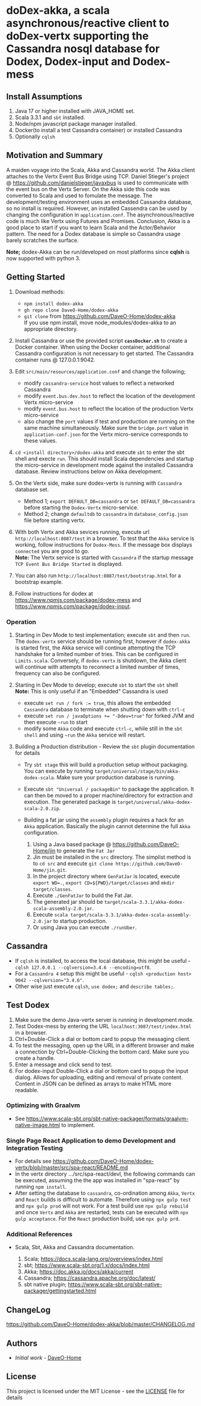 # doDex-akka, a scala asynchronous/reactive client to doDex-vertx supporting the Cassandra nosql database for Dodex, Dodex-input and Dodex-mess

## Install Assumptions

1. Java 17 or higher installed with JAVA_HOME set.
2. Scala 3.3.1 and `sbt` installed.
3. Node/npm javascript package manager installed.
4. Docker(to install a test Cassandra container) or installed Cassandra
5. Optionally `cqlsh`

## Motivation and Summary

A maiden voyage into the Scala, Akka and Cassandra world. The Akka client attaches to the Vertx Event Bus Bridge using TCP. Daniel Stieger's project @ <https://github.com/danielstieger/javaxbus> is used to communicate with the event bus on the Vertx Server. On the Akka side this code was converted to Scala and used to fomulate the message. The development/testing environment uses an embedded Cassandra database, so no install is required. However, an installed Cassendra can be used by changing the configuration in ``application.conf``. The asynchronous/reactive code is much like Vertx using Futures and Promises. Conclusion, Akka is a good place to start if you want to learn Scala and the Actor/Behavior pattern. The need for a Dodex database is simple so Cassandra usage barely scratches the surface.

__Note;__ dodex-Akka can be run/developed on most platforms since __cqlsh__ is now supported with python 3.

## Getting Started

1. Download methods:
   * `npm install dodex-akka`
   * `gh repo clone DaveO-Home/dodex-akka`
   * `git clone` from <https://github.com/DaveO-Home/dodex-akka>  
   If you use npm install, move node_modules/dodex-akka to an appropriate directory.
2. Install Cassandra or use the provided script __`cassDocker.sh`__ to create a Docker container. When using the Docker container,  additional Cassandra configuration is not necessary to get started. The Cassandra container runs @ 127.0.0.1:9042.
3. Edit `src/main/resources/application.conf` and change the following;
    * modify `cassandra-service` host values to reflect a networked Cassandra
    * modify ``event.bus.dev.host`` to reflect the location of the development Vertx micro-service
    * modify `event.bus.host` to reflect the location of the production Vertx micro-service
    * also change the `port` values if test and production are running on the same machine simultaneously. Make sure the `bridge.port` value in `application-conf.json` for the Vertx micro-service corresponds to these values.

4. `cd <install directory>/dodex-akka` and execute `sbt` to enter the sbt shell and execte `run`. This should install Scala dependencies and startup the micro-service in development mode against the installed Cassandra database. Review instructions below on Akka development.

5. On the Vertx side, make sure dodex-vertx is running with `Cassandra` database set.
    * Method 1; `export DEFAULT_DB=cassandra` or `Set DEFAULT_DB=cassandra` before starting the `Dodex-Vertx` micro-service.
    * Method 2; change `defaultdb` to `cassandra` in `database_config.json` file before starting vertx. 

6. With both Vertx and Akka sevices running, execute url `http://localhost:8087/test` in a browser. To test that the `Akka` service is working, follow instructions for `Dodex-Mess`. If the message box displays `connected` you are good to go.  
   __Note:__ The Vertx service is started with `Cassandra` if the startup message `TCP Event Bus Bridge Started` is displayed.
7. You can also run `http://localhost:8087/test/bootstrap.html` for a bootstrap example.
8. Follow instructions for dodex at <https://www.npmjs.com/package/dodex-mess> and <https://www.npmjs.com/package/dodex-input>.

### Operation

1. Starting in Dev Mode to test implementation; execute `sbt` and then  `run`. The `dodex-vertx` service should be running first, however if `dodex-akka` is started first, the Akka service will continue attempting the TCP handshake for a limited number of tries. This can be configured in `Limits.scala`. Conversely, if `dodex-vertx` is shutdown, the Akka client will continue with attempts to reconnect a limited number of times, frequency can also be configured.

2. Starting in Dev Mode to develop; execute `sbt` to start the `sbt` shell  
   __Note:__ This is only useful if an "Embedded" Cassandra is used
    * execute `set run / fork := true`, this allows the embedded `Cassandra` database to terminate when shutting down with `ctrl-c`
    * execute `set run / javaOptions += "-Ddev=true"` for forked JVM and then execute `~run` to start
    * modify some `Akka` code and execute `ctrl-c`, while still in the `sbt shell` and using `~run` the `Akka` service will restart.

3. Building a Production distribution - Review the `sbt` plugin documentation for details
    * Try `sbt stage` this will build a production setup without packaging.  You can execute by running `target/universal/stage/bin/akka-dodex-scala`. Make sure your production database is running.
    * Execute `sbt "Universal / packageBin"` to package the application. It can then be moved to a proper machine/directory for extraction and execution. The generated package is `target/universal/akka-dodex-scala-2.0.zip`.
    * Building a fat jar using the `assembly` plugin requires a hack for an `Akka` application. Basically the plugin cannot determine the full `Akka` configuration.

      1. Using a Java based package @ <https://github.com/DaveO-Home/jin> to generate the `Fat Jar`
      2. Jin must be installed in the `src` directory. The simplist method is to `cd src` and execute `git clone https://github.com/DaveO-Home/jin.git`.
      3. In the project directory where `GenFatJar` is located, execute `export WD=.`, `export CD=${PWD}/target/classes` and `mkdir target/classes`.
      4. Execute `./GenFatJar` to build the Fat Jar.
      5. The generated jar should be `target/scala-3.3.1/akka-dodex-scala-assembly-2.0.jar`.
      6. Execute `scala target/scala-3.3.1/akka-dodex-scala-assembly-2.0.jar` to startup production.
      7. Or using Java you can execute `./runUber`.

## Cassandra

  * If `cqlsh` is installed, to access the local database, this might be useful - `cqlsh 127.0.0.1 --cqlversion=3.4.6 --encoding=utf8`.
  * For a `Cassandra 4` setup this might be useful - `cqlsh <production host> 9042 --cqlversion="3.4.6"`.
  * Other wise just execute `cqlsh`, `use dodex;` and `describe tables;`.

## Test Dodex

1. Make sure the demo Java-vertx server is running in development mode.
2. Test Dodex-mess by entering the URL `localhost:3087/test/index.html` in a browser.
3. Ctrl+Double-Click a dial or bottom card to popup the messaging client.
4. To test the messaging, open up the URL in a different browser and make a connection by Ctrl+Double-Clicking the bottom card. Make sure you create a handle.
5. Enter a message and click send to test.
6. For dodex-input Double-Click a dial or bottom card to popup the input dialog. Allows for uploading, editing and removal of private content. Content in JSON can be defined as arrays to make HTML more readable.


### Optimizing with Graalvm

* See <https://www.scala-sbt.org/sbt-native-packager/formats/graalvm-native-image.html> to implement.

### Single Page React Application to demo Development and Integration Testing

* For details see <https://github.com/DaveO-Home/dodex-vertx/blob/master/src/spa-react/README.md>
* In the vertx directory .../src/spa-react/devl, the following commands can be executed, assuming the the app was installed in "spa-react" by running `npm install`.
* After setting the database to `cassandra`, co-ordination among `Akka`, `Vertx` and `React` builds is difficult to automate. Therefore using `npx gulp test` and `npx gulp prod` will not work. For a test build use `npx gulp rebuild` and once `Vertx` and `Akka` are restarted, tests can be executed with `npx gulp acceptance`. For the `React` production build, use `npx gulp prd`.

### Additional References

* Scala, Sbt, Akka and Cassandra documentation.

  1. Scala; <https://docs.scala-lang.org/overviews/index.html>
  2. sbt; <https://www.scala-sbt.org/1.x/docs/index.html>
  3. Akka; <https://doc.akka.io/docs/akka/current>
  4. Cassandra; <https://cassandra.apache.org/doc/latest/>
  5. sbt native plugin; <https://www.scala-sbt.org/sbt-native-packager/gettingstarted.html>

## ChangeLog

<https://github.com/DaveO-Home/dodex-akka/blob/master/CHANGELOG.md>

## Authors

* *Initial work* - [DaveO-Home](https://github.com/DaveO-Home)

## License

This project is licensed under the MIT License - see the [LICENSE](LICENSE) file for details
